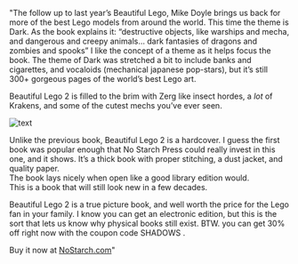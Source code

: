 "The follow up to last year’s Beautiful Lego, Mike Doyle 
brings us back for more of the best Lego models from around 
the world.  This time the theme is Dark. As the book explains it:
“destructive objects, like warships and mecha, and dangerous 
and creepy animals… dark fantasies of dragons and zombies and
spooks”  I like the concept of a theme as it helps focus 
the book.  The theme of Dark was stretched a bit to include 
banks and cigarettes, and vocaloids (mechanical japanese pop-stars),
but it’s still 300+ gorgeous pages of the world’s best Lego art.  

Beautiful Lego 2 is filled to the brim with Zerg like insect 
hordes, a *lot* of Krakens, and some of the cutest mechs you’ve ever seen.



![text](http://joshondesign.com/images/56563_blego2_022-023.png)

Unlike the previous book, Beautiful Lego 2 is a hardcover. 
I guess the first book was popular enough that No Starch Press 
could really invest in this one, and it shows. It’s a 
thick book with proper stitching, a dust jacket, and quality paper.  
The book lays nicely when open like a good library edition would.  
This is a book that will still look new in a few decades.

Beautiful Lego 2 is a true picture book, and well worth the 
price for the Lego fan in your family. I know you can get an 
electronic edition, but this is the sort that lets us 
know why physical books still exist.  BTW. you can get 30% off right 
now with the coupon code SHADOWS .

Buy it now at [NoStarch.com](http://www.nostarch.com/beautifullego2)"